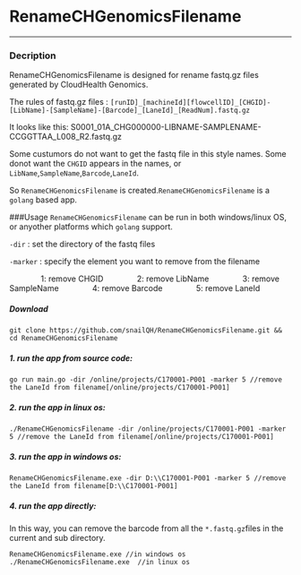 # RenameCHGenomicsFilename

- - -
### Decription
RenameCHGenomicsFilename is designed for rename fastq.gz files generated by CloudHealth Genomics.

The rules of fastq.gz files :
`[runID]_[machineId][flowcellID]_[CHGID]-[LibName]-[SampleName]-[Barcode]_[LaneId]_[ReadNum].fastq.gz`

It looks like this: S0001_01A_CHG000000-LIBNAME-SAMPLENAME-CCGGTTAA_L008_R2.fastq.gz

Some custumors do not want to get the fastq file in this style names. Some donot want the `CHGID` appears in the names, or `LibName`,`SampleName`,`Barcode`,`LaneId`.

So `RenameCHGenomicsFilename` is created.`RenameCHGenomicsFilename` is a `golang` based app.


###Usage
`RenameCHGenomicsFilename` can be run in both windows/linux OS, or anyother platforms which `golang` support.

```-dir``` : set the directory of the fastq files

```-marker``` : specify the element you want to remove from the filename

&#8195;&#8195;&#8195;&#8195;1: remove CHGID
&#8195;&#8195;&#8195;&#8195;2: remove LibName
&#8195;&#8195;&#8195;&#8195;3: remove SampleName
&#8195;&#8195;&#8195;&#8195;4: remove Barcode
&#8195;&#8195;&#8195;&#8195;5: remove LaneId

##### Download
```git clone https://github.com/snailQH/RenameCHGenomicsFilename.git && cd RenameCHGenomicsFilename```

##### 1. run the app from source code:
<pre><code>go run main.go -dir /online/projects/C170001-P001 -marker 5 //remove the LaneId from filename[/online/projects/C170001-P001]
</code></pre>

##### 2. run the app in linux os:
<pre><code>./RenameCHGenomicsFilename -dir /online/projects/C170001-P001 -marker 5 //remove the LaneId from filename[/online/projects/C170001-P001]
</code></pre>

##### 3. run the app in windows os:
<pre><code>RenameCHGenomicsFilename.exe -dir D:\\C170001-P001 -marker 5 //remove the LaneId from filename[D:\\C170001-P001]
</code></pre>

##### 4. run the app directly:
In this way, you can remove the barcode from all the `*.fastq.gz`files in the current and sub directory.
<pre><code>RenameCHGenomicsFilename.exe	//in windows os
./RenameCHGenomicsFilename.exe	//in linux os
</code></pre>


